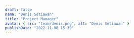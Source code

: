 ```yaml
---
draft: false
name: "Denis Setiawan"
title: "Project Manager"
avatar: { src: "team/denis.png", alt: "Denis Setiawan" }
publishDate: "2022-11-08 15:39"
---
```

